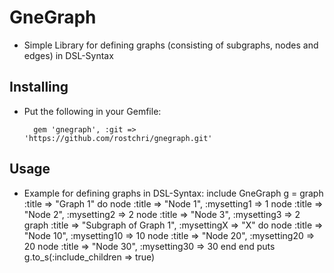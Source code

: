 # GneGraph
* Simple Library for defining graphs (consisting of subgraphs, nodes and edges) in DSL-Syntax

## Installing
* Put the following in your Gemfile:

		gem 'gnegraph', :git => 'https://github.com/rostchri/gnegraph.git'
	
## Usage
* Example for defining graphs in DSL-Syntax:
		include GneGraph
		g = graph :title => "Graph 1" do 
			node :title => "Node 1", :mysetting1 => 1 
			node :title => "Node 2", :mysetting2 => 2 
			node :title => "Node 3", :mysetting3 => 2
			graph :title => "Subgraph of Graph 1", :mysettingX => "X"  do 
				node :title => "Node 10", :mysetting10 => 10
				node :title => "Node 20", :mysetting20 => 20
				node :title => "Node 30", :mysetting30 => 30
			end
		end
		puts g.to_s(:include_children => true)
  
